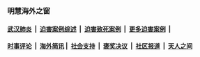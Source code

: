 
### 明慧海外之窗

####  [武汉肺炎](indexes/365.md?t=02191500) &nbsp;|&nbsp;  [迫害案例综述](indexes/328.md?t=02191500) &nbsp;|&nbsp; [迫害致死案例](indexes/277.md?t=02191500)  &nbsp;|&nbsp; [更多迫害案例](indexes/81.md?t=02191500)  &nbsp;|&nbsp; 
####  [时事评论](indexes/19.md?t=02191500) &nbsp;|&nbsp; [海外简讯](indexes/245.md?t=02191500)&nbsp;|&nbsp;  [社会支持](indexes/140.md?t=02191500) &nbsp;|&nbsp; [褒奖决议](indexes/282.md?t=02191500) &nbsp;|&nbsp; [社区报道](indexes/91.md?t=02191500)  &nbsp;|&nbsp; [天人之间](indexes/78.md?t=02191500) 

